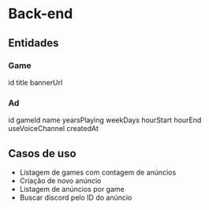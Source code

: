# Back-end

## Entidades

### Game

id
title
bannerUrl

### Ad
id
gameId
name
yearsPlaying
weekDays
hourStart
hourEnd
useVoiceChannel
createdAt

## Casos de uso

- Listagem de games com contagem de anúncios
- Criação de novo anúncio
- Listagem de anúncios por game
- Buscar discord pelo ID do anúncio